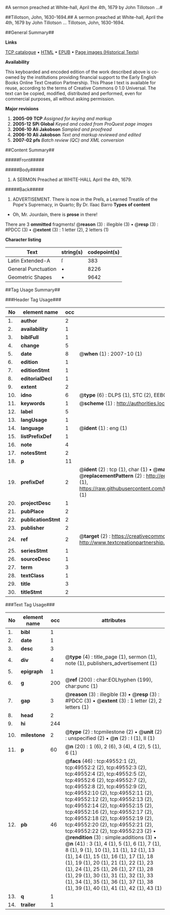 #A sermon preached at White-hall, April the 4th, 1679 by John Tillotson ...#

##Tillotson, John, 1630-1694.##
A sermon preached at White-hall, April the 4th, 1679 by John Tillotson ...
Tillotson, John, 1630-1694.

##General Summary##

**Links**

[TCP catalogue](http://www.ota.ox.ac.uk/tcp/)  • 
[HTML](http://tei.it.ox.ac.uk/tcp/Texts-HTML/free/A62/A62596.html)  • 
[EPUB](http://tei.it.ox.ac.uk/tcp/Texts-EPUB/free/A62/A62596.epub) • 
[Page images (Historical Texts)](https://data.historicaltexts.jisc.ac.uk/view?pubId=eebo-11818535e&pageId=eebo-11818535e-49552-1)

**Availability**

This keyboarded and encoded edition of the
	       work described above is co-owned by the institutions
	       providing financial support to the Early English Books
	       Online Text Creation Partnership. This Phase I text is
	       available for reuse, according to the terms of Creative
	       Commons 0 1.0 Universal. The text can be copied,
	       modified, distributed and performed, even for
	       commercial purposes, all without asking permission.

**Major revisions**

1. __2005-09__ __TCP__ *Assigned for keying and markup*
1. __2005-12__ __SPi Global__ *Keyed and coded from ProQuest page images*
1. __2006-10__ __Ali Jakobson__ *Sampled and proofread*
1. __2006-10__ __Ali Jakobson__ *Text and markup reviewed and edited*
1. __2007-02__ __pfs__ *Batch review (QC) and XML conversion*

##Content Summary##

#####Front#####

#####Body#####

1. A SERMON Preached at WHITE-HALL
April the 4th, 1679.

#####Back#####

1. ADVERTISEMENT.
There is now in the Preſs, a Learned Treatiſe of the Pope's Supremacy, in Quarto; By Dr. Iſaac Barro
**Types of content**

  * Oh, Mr. Jourdain, there is **prose** in there!

There are 3 **ommitted** fragments! 
 @__reason__ (3) : illegible (3)  •  @__resp__ (3) : #PDCC (3)  •  @__extent__ (3) : 1 letter (2), 2 letters (1)

**Character listing**


|Text|string(s)|codepoint(s)|
|---|---|---|
|Latin Extended-A|ſ|383|
|General Punctuation|•|8226|
|Geometric Shapes|▪|9642|

##Tag Usage Summary##

###Header Tag Usage###

|No|element name|occ|attributes|
|---|---|---|---|
|1.|__author__|2||
|2.|__availability__|1||
|3.|__biblFull__|1||
|4.|__change__|5||
|5.|__date__|8| @__when__ (1) : 2007-10 (1)|
|6.|__edition__|1||
|7.|__editionStmt__|1||
|8.|__editorialDecl__|1||
|9.|__extent__|2||
|10.|__idno__|6| @__type__ (6) : DLPS (1), STC (2), EEBO-CITATION (1), OCLC (1), VID (1)|
|11.|__keywords__|1| @__scheme__ (1) : http://authorities.loc.gov/ (1)|
|12.|__label__|5||
|13.|__langUsage__|1||
|14.|__language__|1| @__ident__ (1) : eng (1)|
|15.|__listPrefixDef__|1||
|16.|__note__|4||
|17.|__notesStmt__|2||
|18.|__p__|11||
|19.|__prefixDef__|2| @__ident__ (2) : tcp (1), char (1)  •  @__matchPattern__ (2) : ([0-9\-]+):([0-9IVX]+) (1), (.+) (1)  •  @__replacementPattern__ (2) : http://eebo.chadwyck.com/downloadtiff?vid=$1&page=$2 (1), https://raw.githubusercontent.com/textcreationpartnership/Texts/master/tcpchars.xml#$1 (1)|
|20.|__projectDesc__|1||
|21.|__pubPlace__|2||
|22.|__publicationStmt__|2||
|23.|__publisher__|2||
|24.|__ref__|2| @__target__ (2) : https://creativecommons.org/publicdomain/zero/1.0/ (1), http://www.textcreationpartnership.org/docs/. (1)|
|25.|__seriesStmt__|1||
|26.|__sourceDesc__|1||
|27.|__term__|3||
|28.|__textClass__|1||
|29.|__title__|3||
|30.|__titleStmt__|2||


###Text Tag Usage###

|No|element name|occ|attributes|
|---|---|---|---|
|1.|__bibl__|1||
|2.|__date__|1||
|3.|__desc__|3||
|4.|__div__|4| @__type__ (4) : title_page (1), sermon (1), note (1), publishers_advertisement (1)|
|5.|__epigraph__|1||
|6.|__g__|200| @__ref__ (200) : char:EOLhyphen (199), char:punc (1)|
|7.|__gap__|3| @__reason__ (3) : illegible (3)  •  @__resp__ (3) : #PDCC (3)  •  @__extent__ (3) : 1 letter (2), 2 letters (1)|
|8.|__head__|2||
|9.|__hi__|244||
|10.|__milestone__|2| @__type__ (2) : tcpmilestone (2)  •  @__unit__ (2) : unspecified (2)  •  @__n__ (2) : I (1), II (1)|
|11.|__p__|60| @__n__ (20) : 1 (6), 2 (6), 3 (4), 4 (2), 5 (1), 6 (1)|
|12.|__pb__|46| @__facs__ (46) : tcp:49552:1 (2), tcp:49552:2 (2), tcp:49552:3 (2), tcp:49552:4 (2), tcp:49552:5 (2), tcp:49552:6 (2), tcp:49552:7 (2), tcp:49552:8 (2), tcp:49552:9 (2), tcp:49552:10 (2), tcp:49552:11 (2), tcp:49552:12 (2), tcp:49552:13 (2), tcp:49552:14 (2), tcp:49552:15 (2), tcp:49552:16 (2), tcp:49552:17 (2), tcp:49552:18 (2), tcp:49552:19 (2), tcp:49552:20 (2), tcp:49552:21 (2), tcp:49552:22 (2), tcp:49552:23 (2)  •  @__rendition__ (3) : simple:additions (3)  •  @__n__ (41) : 3 (1), 4 (1), 5 (1), 6 (1), 7 (1), 8 (1), 9 (1), 10 (1), 11 (1), 12 (1), 13 (1), 14 (1), 15 (1), 16 (1), 17 (1), 18 (1), 19 (1), 20 (1), 21 (1), 22 (1), 23 (1), 24 (1), 25 (1), 26 (1), 27 (1), 28 (1), 29 (1), 30 (1), 31 (1), 32 (1), 33 (1), 34 (1), 35 (1), 36 (1), 37 (1), 38 (1), 39 (1), 40 (1), 41 (1), 42 (1), 43 (1)|
|13.|__q__|1||
|14.|__trailer__|1||
